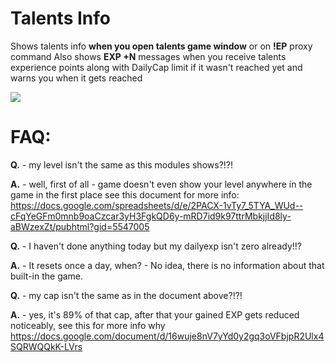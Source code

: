 # Talents Info

Shows talents info **when you open talents game window** or on **!EP** proxy command
Also shows **EXP +N** messages when you receive talents experience points along with DailyCap limit if it wasn't reached yet and warns you when it gets reached

<img src=http://u.cubeupload.com/Owyn/talentsinfo.png>

# FAQ:

**Q.** - my level isn't the same as this modules shows?!?!

**A.** - well, first of all - game doesn't even show your level anywhere in the game in the first place
see this document for more info: https://docs.google.com/spreadsheets/d/e/2PACX-1vTy7_5TYA_WUd--cFqYeGFm0mnb9oaCzcar3yH3FgkQD6y-mRD7id9k97ttrMbkjjId8ly-aBWzexZt/pubhtml?gid=5547005


**Q.** - I haven't done anything today but my dailyexp isn't zero already!!?

**A.** - It resets once a day, when? - No idea, there is no information about that built-in the game.


**Q.** - my cap isn't the same as in the document above?!?!

**A.** - yes, it's 89% of that cap, after that your gained EXP gets reduced noticeably, see this for more info why https://docs.google.com/document/d/16wuje8nV7yYd0y2gq3oVFbjpR2Ulx4SQRWQQkK-LVrs